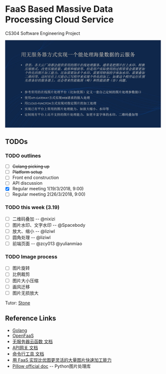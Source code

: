 # FaaS Based Massive Data Processing Cloud Service 
CS304 Software Engineering Project

![projetc](./project.png)

## TODOs
### TODO outlines
- [ ] ~~Golang picking up~~
- [ ] ~~Platform setup~~
- [ ] Front end construction
- [ ] API discussion
- [x] Regular meeting 1(19/3/2018, 9:00)
- [ ] Regular meeting 2(26/3/2018, 9:00)

### TODO this week (3.19)

- [ ] 二维码叠加 -- @nixizi
- [ ] 图片水印、文字水印 -- @Spacebody
- [ ] 放大、缩小 -- @liziwl
- [ ] 圆角处理 -- @liziwl
- [ ] 前端页面 -- @zcy013 @yulianmiao

### TODO Image process
- [ ] 图片旋转
- [ ] 比例裁剪
- [ ] 图片大小压缩
- [ ] 画风迁移
- [ ] 图片无损放大

Tutor: [Stone](https://cloud.tencent.com/developer/user/561187/activities) 
## Reference Links
* [Golang](https://golang.org)
* [OpenFaaS](https://www.openfaas.com)
* [无服务器云函数 文档](https://cloud.tencent.com/document/product/583)
* [API网关 文档](https://cloud.tencent.com/document/product/628)
* [命令行工具 文档](https://cloud.tencent.com/document/product/440)
* [用 FaaS 实现比优图更灵活的大量图片快速加工能力](https://cloud.tencent.com/developer/article/1011234)
* [Pillow official doc](https://pillow.readthedocs.io/en/latest/) -- Python图片处理库
